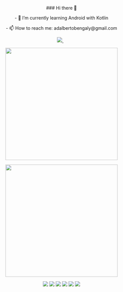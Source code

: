 <p align='center'> 
  ### Hi there 👋
</p>

<p align='center'> 
  - 🌱 I’m currently learning Android with Kotlin
</p>

<p align='center'> 
  - 📫 How to reach me: adalbertobengaly@gmail.com
</p>

<p align='center'> 
  <a href="https://www.linkedin.com/in/adalbertomidon/">
    <img src="https://img.shields.io/badge/linkedin-%230077B5.svg?&style=for-the-badge&logo=linkedin&logoColor=white" />
  </a>&nbsp;&nbsp;
</p>

<p align='center'>
  <a href="#"><img src="https://github-readme-stats.vercel.app/api?username=adalbertobengaly&show_icons=true&count_private=true&theme=dark" width="350" >
</p>

<p align='center'>
  <a href="#"><img src="https://github-readme-stats.vercel.app/api/top-langs/?username=adalbertobengaly&theme=dark&layout=compact" width="350" ></a></a>
</p>

<p align='center'>
  <img src="https://img.shields.io/badge/Android-3DDC84?style=for-the-badge&logo=android&logoColor=white" />
  <img src="https://img.shields.io/badge/Kotlin-0095D5?&style=for-the-badge&logo=kotlin&logoColor=white" />
  <img src="https://img.shields.io/badge/Java-ED8B00?style=for-the-badge&logo=java&logoColor=white" />
  <img src="https://img.shields.io/badge/SQLite-07405E?style=for-the-badge&logo=sqlite&logoColor=white" />
  <img src="https://img.shields.io/badge/firebase-ffca28?style=for-the-badge&logo=firebase&logoColor=black" />
  <img src="https://img.shields.io/badge/Windows-0078D6?style=for-the-badge&logo=windows&logoColor=white" />
</p>
